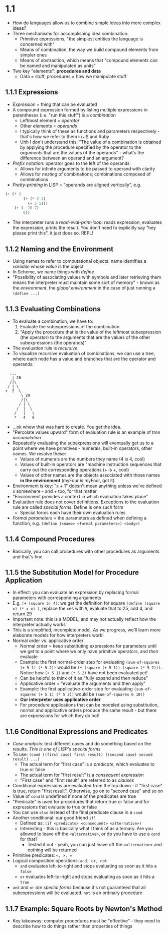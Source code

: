 # 1.1

- How do languages allow us to combine simple ideas into more complex ideas?
- Three mechanisms for accomplishing idea combination:
  - Primitive expressions, "the simplest entities the language is concerned with"
  - Means of combination, the way we build compound elements from simpler ones
  - Means of abstraction, which means that "compound elements can be named and manipulated as units"
- Two key "elements": **procedures and data**
  - Data = stuff, procedures = how we manipulate stuff

## 1.1.1 Expressions

- _Expression_ = thing that can be evaluated
- A compound expression formed by listing multiple expressions in parentheses (i.e. "run this stuff") is a _combination_
  - Leftmost element = _operator_
  - Other elements = _operands_
  - I typically think of these as functions and parameters respectively - that's how we refer to them in JS and Ruby
  - Uhh I don't understand this: "The value of a combination is obtained by applying the procedure specified by the operator to the _arguments_ that are the values of the operands" - what's the difference between an operand and an argument?
- _Prefix notation_: operator goes to the left of the operands
  - Allows for infinite arguments to be passed to operand with clarity
  - Allows for _nesting_ of combinations; combinations composed of combinations
- _Pretty-printing_ in LISP = "operands are aligned vertically", e.g.

```scheme
(+ (* 3
        (+ (* 2 4)
          (+ 3 5)))
    (+ (- 10 7)
        6))
```

- The interpreter runs a _read-eval-print-loop_: reads expression, evaluates the expression, prints the result. You don't need to explicitly say "hey please print this", it just does so. REPL!

## 1.1.2 Naming and the Environment

- Using names to refer to computational objects: name identifies a _variable_ whose _value_ is the object
- In Scheme, we name things with _define_
- "Possibility of associating values with symbols and later retrieving them means the interpreter must maintain some sort of memory" - known as the _environment_, the _global environment_ in the case of just running a `(define ...)`

## 1.1.3 Evaluating Combinations

- To evaluate a combination, we have to:
  1. Evaluate the subexpressions of the combination
  2. "Apply the procedure that is the value of the leftmost subexpression (the operator) to the arguments that are the values of the other subexpressions (the operands)"
- The evaluation rule is _recursive_
- To visualize recursive evaluation of combinations, we can use a tree, where each node has a value and branches that are the operator and operands:

```
  ...
   | 26
  /|\
 / | \
+  2  \
       \ 24
       /|\
      / | \
     /  |  \
    /   |   \
    *   4   6
```

- ...ok whew that was hard to create. You get the idea.
- "Percolate values upward" form of evaluation rule is an example of _tree accumulation_
- Repeatedly evaluating the subexpressions will eventually get us to a point where we have primitives - numerals, built-in operators, other names. We resolve these:
  - Values of numerals are the numbers they name (4 is 4, cool)
  - Values of built-in operators are "machine instruction sequences that carry out the corresponding operations (+ is +, cool)
  - Values of other names are the objects associated with those names **in the environment** (myFour is myFour, got it)
- Environment is key: "x + 1" doesn't mean anything unless we've defined x somewhere - and + too, for that matter
- "Environment provides a context in which evaluation takes place"
- Evaluation rule does not cover definitions. Exceptions to the evaluation rule are called _special forms_. Define is one such form
  - Special forms each have their own evaluation rules
- _Formal parameters_ = the parameters as defined when defining a function, e.g. `(define (<name> <formal parameters>) <body>)`

## 1.1.4 Compound Procedures

- Basically, you can call procedures with other procedures as arguments and that's fine

## 1.1.5 the Substitution Model for Procedure Application

- In effect: you can evaluate an expression by replacing formal parameters with corresponding arguments
- E.g. `(+ (square 5) 4)`: we get the definition for square `(define (square x) (* x x) )`, replace the `x`es with `5`, evaluate that to 25, add 4, and return 29
- Important note: this is a MODEL, and may not actually reflect how the interpreter actually works
- This is a simplified, incomplete model. As we progress, we'll learn more elaborate models for how interpreters work!
- Normal order vs. applicative order:
  - Normal order = keep substituting expressions for parameters until we get to a point where we only have primitive operators, and _then_ evaluate
  - Example: the first normal-order step for evaluating `(sum-of-squares (+ 5 1) (* 5 2))` would be `(+ (square (+ 5 1)) (square (* 5 2)))`. Notice how `(+ 5 1)` and `(* 5 2)` have not been evaluated yet!
  - Can be helpful to think of it as "fully expand and then reduce"
  - Applicative order = "evaluate the arguments and then apply"
  - Example: the first applicative-order step for evaluating `(sum-of-squares (+ 5 1) (* 5 2))` would be `(sum-of-squares 6 10))`
  - **Our interpreter uses applicative order**
  - For procedure applications that can be modeled using substitution, normal and applicative orders produce the same result - but there are expressions for which they do not!

## 1.1.6 Conditional Expressions and Predicates

- _Case analysis_: test different cases and do something based on the results. _This is one of LISP's special forms_
- To use: `(cond ((first case) first result) ((second case) second result) ...)`
  - The actual term for "first case" is a _predicate_, which evaluates to true or false
  - The actual term for "first result" is a _consequent expression_
  - "First case" and "first result" are referred to as _clauses_
- Conditional expressions are evaluated from the top down - if "first case" is true, return "first result". Otherwise, go on to "second case" and so on
- Value of `cond` is undefined if none of the predicates are true
- "Predicate" is used for procedures that return true or false and for expressions that evaluate to true or false
- You can use `else` instead of the final predicate clause in a `cond`
- Another conditional: our good friend `if`!
  - Defined as: `(if <predicate> <consequent> <alternative>)`
  - Interesting - this is basically what I think of as a ternary. Are you allowed to leave off the `<alternative>`, or do you have to use a `cond` for that?
    - Tested it out - yeah, you can just leave off the `<alternative>` and nothing will be returned
- Primitive predicates: `<, >, =`
- Logical composition operations: `and, or, not`
  - `and` evaluates left-to-right and stops evaluating as soon as it hits a `false`
  - `or` evaluates left-to-right and stops evaluating as soon as it hits a `true`
- `and` and `or` _are special forms_ because it's not guaranteed that all subexpressions will be evaluated. `not` is an ordinary procedure

## 1.1.7 Example: Square Roots by Newton's Method

- Key takeaway: computer procedures must be "effective" - they need to describe how to do things rather than properties of things
